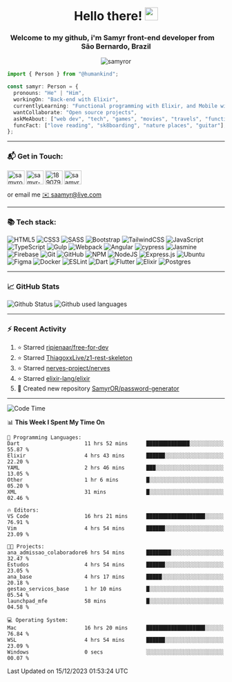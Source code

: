 <h1 align="center">Hello there! <img src="https://raw.githubusercontent.com/iampavangandhi/iampavangandhi/master/gifs/Hi.gif" width="30px"></h1>
<h3 align="center">Welcome to my github, i'm Samyr front-end developer from  <img src="https://cdn-icons-png.flaticon.com/512/197/197386.png" width="13"/>  <b>São Bernardo, Brazil</b></h3>

<p align="center"> <img src="https://komarev.com/ghpvc/?username=samyror&label=Profile%20views&color=0e75b6&style=flat" alt="samyror" /> </p>

```typescript
import { Person } from "@humankind";

const samyr: Person = {
  pronouns: "He" | "Him",
  workingOn: "Back-end with Elixir",
  currentlyLearning: "Functional programming with Elixir, and Mobile with Flutter",
  wantCollaborate: "Open source projects",
  askMeAbout: ["web dev", "tech", "games", "movies", "travels", "functional programming", "mobile"],
  funcFact: ["love reading", "sk8boarding", "nature places", "guitar"],
};
```

---

### 📬 Get in Touch:

<p align="left">
<a href="https://codepen.io/samyror" target="blank"><img align="center" src="https://cdn.jsdelivr.net/gh/devicons/devicon/icons/codepen/codepen-plain.svg" alt="samyror" height="32" width="40" /></a>
<a href="https://linkedin.com/in/samyr-ribeiro-82a720145" target="blank"><img align="center" src="https://cdn.jsdelivr.net/gh/devicons/devicon/icons/linkedin/linkedin-plain.svg" alt="samyr-ribeiro-82a720145" height="32" width="40" /></a>
<a href="https://pt.stackoverflow.com/users/189079" target="blank"><img align="center"  src="https://cdn.jsdelivr.net/npm/simple-icons@v5/icons/stackoverflow.svg" alt="189079" height="32" width="40" /></a>
<a href="https://www.hackerrank.com/saamyr" target="blank"><img align="center" src="https://cdn.jsdelivr.net/npm/simple-icons@v5/icons/hackerrank.svg" alt="saamyr" height="32" width="40" /></a>
</p>

or email me [✉️ saamyr@live.com](mailto:saamyr@live.com)

---

### 📚 Tech stack:

![HTML5](https://img.shields.io/badge/html5-%23E34F26.svg?style=for-the-badge&logo=html5&logoColor=white)
![CSS3](https://img.shields.io/badge/css3-%231572B6.svg?style=for-the-badge&logo=css3&logoColor=white)
![SASS](https://img.shields.io/badge/SASS-hotpink.svg?style=for-the-badge&logo=SASS&logoColor=white)
![Bootstrap](https://img.shields.io/badge/bootstrap-%23563D7C.svg?style=for-the-badge&logo=bootstrap&logoColor=white)
![TailwindCSS](https://img.shields.io/badge/tailwindcss-%2338B2AC.svg?style=for-the-badge&logo=tailwind-css&logoColor=white)
![JavaScript](https://img.shields.io/badge/javascript-%23323330.svg?style=for-the-badge&logo=javascript&logoColor=%23F7DF1E)
![TypeScript](https://img.shields.io/badge/typescript-%23007ACC.svg?style=for-the-badge&logo=typescript&logoColor=white)
![Gulp](https://img.shields.io/badge/GULP-%23CF4647.svg?style=for-the-badge&logo=gulp&logoColor=white)
![Webpack](https://img.shields.io/badge/webpack-%238DD6F9.svg?style=for-the-badge&logo=webpack&logoColor=black)
![Angular](https://img.shields.io/badge/angular-%23DD0031.svg?style=for-the-badge&logo=angular&logoColor=white)
![cypress](https://img.shields.io/badge/-cypress-%23E5E5E5?style=for-the-badge&logo=cypress&logoColor=058a5e)
![Jasmine](https://img.shields.io/badge/-Jasmine-%238A4182?style=for-the-badge&logo=Jasmine&logoColor=white)
![Firebase](https://img.shields.io/badge/firebase-%23039BE5.svg?style=for-the-badge&logo=firebase)
![Git](https://img.shields.io/badge/git-%23F05033.svg?style=for-the-badge&logo=git&logoColor=white)
![GitHub](https://img.shields.io/badge/github-%23121011.svg?style=for-the-badge&logo=github&logoColor=white)
![NPM](https://img.shields.io/badge/NPM-%23000000.svg?style=for-the-badge&logo=npm&logoColor=white)
![NodeJS](https://img.shields.io/badge/node.js-6DA55F?style=for-the-badge&logo=node.js&logoColor=white)
![Express.js](https://img.shields.io/badge/express.js-%23404d59.svg?style=for-the-badge&logo=express&logoColor=%2361DAFB)
![Ubuntu](https://img.shields.io/badge/Ubuntu-E95420?style=for-the-badge&logo=ubuntu&logoColor=white)
![Figma](https://img.shields.io/badge/figma-%23F24E1E.svg?style=for-the-badge&logo=figma&logoColor=white)
![Docker](https://img.shields.io/badge/docker-%230db7ed.svg?style=for-the-badge&logo=docker&logoColor=white)
![ESLint](https://img.shields.io/badge/ESLint-4B3263?style=for-the-badge&logo=eslint&logoColor=white)
![Dart](https://img.shields.io/badge/dart-%230175C2.svg?style=for-the-badge&logo=dart&logoColor=white)
![Flutter](https://img.shields.io/badge/Flutter-%2302569B.svg?style=for-the-badge&logo=Flutter&logoColor=white)
![Elixir](https://img.shields.io/badge/elixir-%234B275F.svg?style=for-the-badge&logo=elixir&logoColor=white)
![Postgres](https://img.shields.io/badge/postgres-%23316192.svg?style=for-the-badge&logo=postgresql&logoColor=white)

---

### 📈 GitHub Stats

![Github Status](https://github-readme-stats.vercel.app/api?username=SamyrOR&show_icons=true&bg_color=FFF&title_color=b80f0a&text_color=000&icon_color=b80f0a&border_color=a9a9a9&line_height=20)
![Github used languages](https://github-readme-stats.vercel.app/api/top-langs?username=samyror&show_icons=true&locale=en&layout=compact&bg_color=FFF&title_color=b80f0a&text_color=000&icon_color=b80f0a&border_color=a9a9a9)

---

### ⚡ Recent Activity

<!--RECENT_ACTIVITY:start-->
1. ⭐ Starred [ripienaar/free-for-dev](https://github.com/ripienaar/free-for-dev)
2. ⭐ Starred [ThiagoxxLive/z1-rest-skeleton](https://github.com/ThiagoxxLive/z1-rest-skeleton)
3. ⭐ Starred [nerves-project/nerves](https://github.com/nerves-project/nerves)
4. ⭐ Starred [elixir-lang/elixir](https://github.com/elixir-lang/elixir)
5. 📔 Created new repository [SamyrOR/password-generator](https://github.com/SamyrOR/password-generator)
<!--RECENT_ACTIVITY:end-->

---

<!--START_SECTION:waka-->
![Code Time](http://img.shields.io/badge/Code%20Time-1%2C888%20hrs%2021%20mins-blue)

📊 **This Week I Spent My Time On** 

```text
💬 Programming Languages: 
Dart                     11 hrs 52 mins      ██████████████░░░░░░░░░░░   55.87 % 
Elixir                   4 hrs 43 mins       ██████░░░░░░░░░░░░░░░░░░░   22.20 % 
YAML                     2 hrs 46 mins       ███░░░░░░░░░░░░░░░░░░░░░░   13.05 % 
Other                    1 hr 6 mins         █░░░░░░░░░░░░░░░░░░░░░░░░   05.20 % 
XML                      31 mins             █░░░░░░░░░░░░░░░░░░░░░░░░   02.46 % 

🔥 Editors: 
VS Code                  16 hrs 21 mins      ███████████████████░░░░░░   76.91 % 
Vim                      4 hrs 54 mins       ██████░░░░░░░░░░░░░░░░░░░   23.09 % 

🐱‍💻 Projects: 
ana_admissao_colaboradore6 hrs 54 mins       ████████░░░░░░░░░░░░░░░░░   32.47 % 
Estudos                  4 hrs 54 mins       ██████░░░░░░░░░░░░░░░░░░░   23.05 % 
ana_base                 4 hrs 17 mins       █████░░░░░░░░░░░░░░░░░░░░   20.18 % 
gestao_servicos_base     1 hr 10 mins        █░░░░░░░░░░░░░░░░░░░░░░░░   05.54 % 
launchpad_mfe            58 mins             █░░░░░░░░░░░░░░░░░░░░░░░░   04.58 % 

💻 Operating System: 
Mac                      16 hrs 20 mins      ███████████████████░░░░░░   76.84 % 
WSL                      4 hrs 54 mins       ██████░░░░░░░░░░░░░░░░░░░   23.09 % 
Windows                  0 secs              ░░░░░░░░░░░░░░░░░░░░░░░░░   00.07 % 
```


 Last Updated on 15/12/2023 01:53:24 UTC
<!--END_SECTION:waka-->
